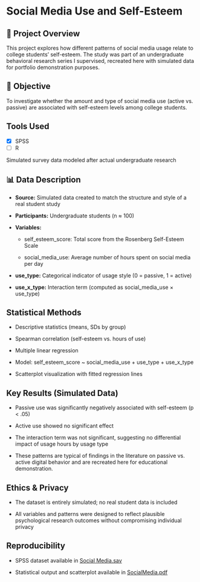 # Social Media Use and Self-Esteem

## 📌 Project Overview
This project explores how different patterns of social media usage relate to college students’ self-esteem. The study was part of an undergraduate behavioral research series I supervised, recreated here with simulated data for portfolio demonstration purposes.

## 🎯 Objective
To investigate whether the amount and type of social media use (active vs. passive) are associated with self-esteem levels among college students.

##  Tools Used
 - [x] SPSS  
 - [ ] R 

Simulated survey data modeled after actual undergraduate research

## 📊 Data Description
- **Source:** Simulated data created to match the structure and style of a real student study

- **Participants:** Undergraduate students (n ≈ 100)

- **Variables:**

   - self_esteem_score: Total score from the Rosenberg Self-Esteem Scale

   - social_media_use: Average number of hours spent on social media per day

- **use_type:** Categorical indicator of usage style (0 = passive, 1 = active)

- **use_x_type:** Interaction term (computed as social_media_use × use_type)

 ## Statistical Methods
 - Descriptive statistics (means, SDs by group)

 - Spearman correlation (self-esteem vs. hours of use)

 - Multiple linear regression

 - Model: self_esteem_score ~ social_media_use + use_type + use_x_type

 - Scatterplot visualization with fitted regression lines

##  Key Results (Simulated Data)
 - Passive use was significantly negatively associated with self-esteem (p < .05)

 - Active use showed no significant effect

 - The interaction term was not significant, suggesting no differential impact of usage hours by usage type

 - These patterns are typical of findings in the literature on passive vs. active digital behavior and are recreated here for educational demonstration.

 ## Ethics & Privacy
 - The dataset is entirely simulated; no real student data is included

 - All variables and patterns were designed to reflect plausible psychological research outcomes without compromising individual privacy

## Reproducibility
 - SPSS dataset available in [Social Media.sav](https://github.com/RoniF-pixel/Student-Projects-Portfolio/blob/main/Social%20Media%20Use%20and%20Self-Esteem/Social%20Media.sav)

 - Statistical output and scatterplot available in [SocialMedia.pdf](https://github.com/RoniF-pixel/Student-Projects-Portfolio/blob/main/Social%20Media%20Use%20and%20Self-Esteem/SocialMedia.pdf)


